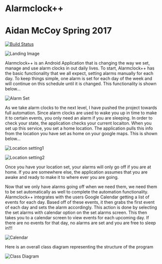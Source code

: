 # Alarmclock++
# Aidan McCoy Spring 2017

[![Build Status](https://travis-ci.org/cpe305Spring17/spring2017-project-amccoy.svg?branch=master)](https://travis-ci.org/cpe305Spring17/spring2017-project-amccoy)

![Landing Image](https://github.com/cpe305Spring17/spring2017-project-amccoy/blob/master/Screenshot%20from%202017-06-02%2014-29-43.png)

Alarmclock++ is an Android Application that is changing the way we set, manage and use alarm clocks in out daily lives. To start, Alarmclock++ has the basic functionality that we all expect, setting alarms manually for each day. To keep things simple, one alarm is set for each day of the week and will continue on this schedule until it is changed. This functionality is shown below...

![Alarm Set](https://github.com/cpe305Spring17/spring2017-project-amccoy/blob/master/Screenshot%20from%202017-06-02%2014-29-58.png)

As we take alarm clocks to the next level, I have pushed the project towards full automation. Since alarm clocks are used to wake you up in time to make it to certain events, you only need an alarm if you are sleeping. In order to check your state, the application checks your current locaiton. When you set up this service, you set a home location. The application pulls this info from the location you have set as home on your google maps. This is shown below...

![Location setting1](https://github.com/cpe305Spring17/spring2017-project-amccoy/blob/master/Screenshot%20from%202017-05-19%2011-39-29.png)

![Location setting2](https://github.com/cpe305Spring17/spring2017-project-amccoy/blob/master/Screenshot%20from%202017-05-19%2011-39-50.png)

Once you have your location set, your alarms will only go off if you are at home. If you are somewhere else, the application assumes that you are awake and ready to make it to where ever you are going.

Now that we only have alarms going off when we need them, we need them to be set automatically as well to complete the automation functionality. Alarmclock++ integrates with the users Google Calendar getting a list of events for each day. Based off of these events, it then grabs the first event of each day and sets the alarm accordingly. This action is done by selecting the set alarms with calendar option on the set alarms screen. This then takes you to a calendar screen to view events for each upcoming day. If there are no events for that day, no alarms are set and you are free to sleep in!!!

![Calendar](https://github.com/cpe305Spring17/spring2017-project-amccoy/blob/master/Screenshot%20from%202017-06-02%2014-30-07.png)


Here is an overall class diagram representing the structure of the program

![Class Diagram](https://github.com/cpe305Spring17/spring2017-project-amccoy/blob/master/Alarmclock%2B%2B%20Class%20diagram.png)

